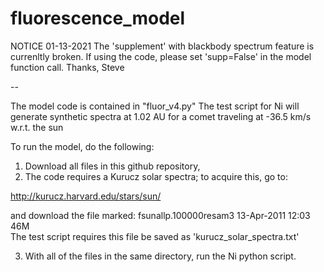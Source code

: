 # fluorescence_model

NOTICE 01-13-2021
The 'supplement' with blackbody spectrum feature is currenltly broken. If using the code, please set 'supp=False' in the model function call.
Thanks,
Steve

--


The model code is contained in "fluor_v4.py"
The test script for Ni will generate synthetic spectra at 1.02 AU for a comet traveling at -36.5 km/s w.r.t. the sun

To run the model, do the following:

1. Download all files in this github repository,
2. The code requires a Kurucz solar spectra; to acquire this, go to:

http://kurucz.harvard.edu/stars/sun/

and download the file marked: fsunallp.100000resam3   13-Apr-2011 12:03   46M  
The test script requires this file be saved as 'kurucz_solar_spectra.txt'

3. With all of the files in the same directory, run the Ni python script.
